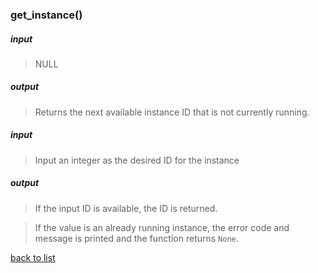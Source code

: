 ### get_instance()
##### input
>NULL

##### output
>Returns the next available instance ID that is not currently running.

##### input
>Input an integer as the desired ID for the instance

##### output
>If the input ID is available, the ID is returned.

>If the value is an already running instance, the error code and message is printed and the function returns `None`.

[back to list](../Index.md)
